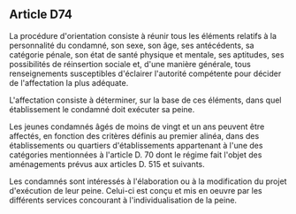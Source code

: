 Article D74
----
La procédure d'orientation consiste à réunir tous les éléments relatifs à la
personnalité du condamné, son sexe, son âge, ses antécédents, sa catégorie
pénale, son état de santé physique et mentale, ses aptitudes, ses possibilités
de réinsertion sociale et, d'une manière générale, tous renseignements
susceptibles d'éclairer l'autorité compétente pour décider de l'affectation la
plus adéquate.

L'affectation consiste à déterminer, sur la base de ces éléments, dans quel
établissement le condamné doit exécuter sa peine.

Les jeunes condamnés âgés de moins de vingt et un ans peuvent être affectés, en
fonction des critères définis au premier alinéa, dans des établissements ou
quartiers d'établissements appartenant à l'une des catégories mentionnées à
l'article D. 70 dont le régime fait l'objet des aménagements prévus aux articles
D. 515 et suivants.

Les condamnés sont intéressés à l'élaboration ou à la modification du projet
d'exécution de leur peine. Celui-ci est conçu et mis en oeuvre par les
différents services concourant à l'individualisation de la peine.
